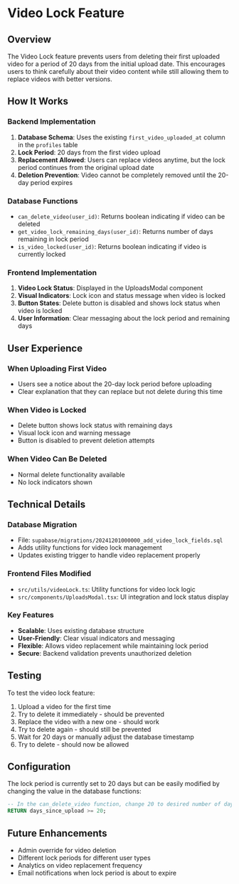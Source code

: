 # Video Lock Feature

## Overview

The Video Lock feature prevents users from deleting their first uploaded video for a period of 20 days from the initial upload date. This encourages users to think carefully about their video content while still allowing them to replace videos with better versions.

## How It Works

### Backend Implementation

1. **Database Schema**: Uses the existing `first_video_uploaded_at` column in the `profiles` table
2. **Lock Period**: 20 days from the first video upload
3. **Replacement Allowed**: Users can replace videos anytime, but the lock period continues from the original upload date
4. **Deletion Prevention**: Video cannot be completely removed until the 20-day period expires

### Database Functions

- `can_delete_video(user_id)`: Returns boolean indicating if video can be deleted
- `get_video_lock_remaining_days(user_id)`: Returns number of days remaining in lock period
- `is_video_locked(user_id)`: Returns boolean indicating if video is currently locked

### Frontend Implementation

1. **Video Lock Status**: Displayed in the UploadsModal component
2. **Visual Indicators**: Lock icon and status message when video is locked
3. **Button States**: Delete button is disabled and shows lock status when video is locked
4. **User Information**: Clear messaging about the lock period and remaining days

## User Experience

### When Uploading First Video
- Users see a notice about the 20-day lock period before uploading
- Clear explanation that they can replace but not delete during this time

### When Video is Locked
- Delete button shows lock status with remaining days
- Visual lock icon and warning message
- Button is disabled to prevent deletion attempts

### When Video Can Be Deleted
- Normal delete functionality available
- No lock indicators shown

## Technical Details

### Database Migration
- File: `supabase/migrations/20241201000000_add_video_lock_fields.sql`
- Adds utility functions for video lock management
- Updates existing trigger to handle video replacement properly

### Frontend Files Modified
- `src/utils/videoLock.ts`: Utility functions for video lock logic
- `src/components/UploadsModal.tsx`: UI integration and lock status display

### Key Features
- **Scalable**: Uses existing database structure
- **User-Friendly**: Clear visual indicators and messaging
- **Flexible**: Allows video replacement while maintaining lock period
- **Secure**: Backend validation prevents unauthorized deletion

## Testing

To test the video lock feature:

1. Upload a video for the first time
2. Try to delete it immediately - should be prevented
3. Replace the video with a new one - should work
4. Try to delete again - should still be prevented
5. Wait for 20 days or manually adjust the database timestamp
6. Try to delete - should now be allowed

## Configuration

The lock period is currently set to 20 days but can be easily modified by changing the value in the database functions:

```sql
-- In the can_delete_video function, change 20 to desired number of days
RETURN days_since_upload >= 20;
```

## Future Enhancements

- Admin override for video deletion
- Different lock periods for different user types
- Analytics on video replacement frequency
- Email notifications when lock period is about to expire 